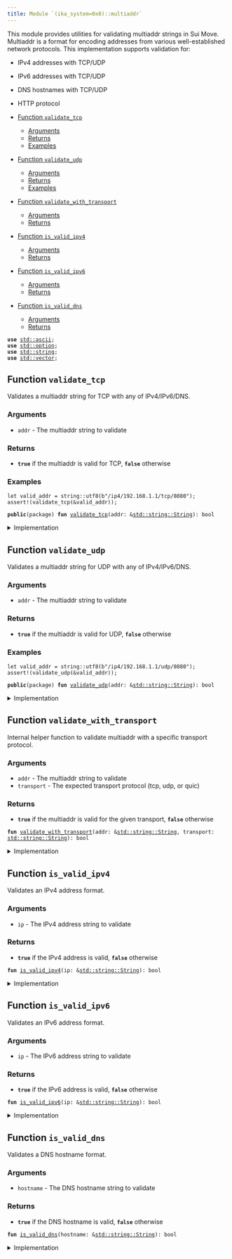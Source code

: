 ```yaml
---
title: Module `(ika_system=0x0)::multiaddr`
---
```


This module provides utilities for validating multiaddr strings in Sui Move.
Multiaddr is a format for encoding addresses from various well-established network protocols.
This implementation supports validation for:
- IPv4 addresses with TCP/UDP
- IPv6 addresses with TCP/UDP
- DNS hostnames with TCP/UDP
- HTTP protocol


-  [Function `validate_tcp`](#(ika_system=0x0)_multiaddr_validate_tcp)
    -  [Arguments](#@Arguments_0)
    -  [Returns](#@Returns_1)
    -  [Examples](#@Examples_2)
-  [Function `validate_udp`](#(ika_system=0x0)_multiaddr_validate_udp)
    -  [Arguments](#@Arguments_3)
    -  [Returns](#@Returns_4)
    -  [Examples](#@Examples_5)
-  [Function `validate_with_transport`](#(ika_system=0x0)_multiaddr_validate_with_transport)
    -  [Arguments](#@Arguments_6)
    -  [Returns](#@Returns_7)
-  [Function `is_valid_ipv4`](#(ika_system=0x0)_multiaddr_is_valid_ipv4)
    -  [Arguments](#@Arguments_8)
    -  [Returns](#@Returns_9)
-  [Function `is_valid_ipv6`](#(ika_system=0x0)_multiaddr_is_valid_ipv6)
    -  [Arguments](#@Arguments_10)
    -  [Returns](#@Returns_11)
-  [Function `is_valid_dns`](#(ika_system=0x0)_multiaddr_is_valid_dns)
    -  [Arguments](#@Arguments_12)
    -  [Returns](#@Returns_13)


<pre><code><b>use</b> <a href="../std/ascii.md#std_ascii">std::ascii</a>;
<b>use</b> <a href="../std/option.md#std_option">std::option</a>;
<b>use</b> <a href="../std/string.md#std_string">std::string</a>;
<b>use</b> <a href="../std/vector.md#std_vector">std::vector</a>;
</code></pre>



<a name="(ika_system=0x0)_multiaddr_validate_tcp"></a>

## Function `validate_tcp`

Validates a multiaddr string for TCP with any of IPv4/IPv6/DNS.


<a name="@Arguments_0"></a>

### Arguments

* <code>addr</code> - The multiaddr string to validate


<a name="@Returns_1"></a>

### Returns

* <code><b>true</b></code> if the multiaddr is valid for TCP, <code><b>false</b></code> otherwise


<a name="@Examples_2"></a>

### Examples

```
let valid_addr = string::utf8(b"/ip4/192.168.1.1/tcp/8080");
assert!(validate_tcp(&valid_addr));
```


<pre><code><b>public</b>(package) <b>fun</b> <a href="../ika_system/multiaddr.md#(ika_system=0x0)_multiaddr_validate_tcp">validate_tcp</a>(addr: &<a href="../std/string.md#std_string_String">std::string::String</a>): bool
</code></pre>



<details>
<summary>Implementation</summary>


<pre><code><b>public</b>(package) <b>fun</b> <a href="../ika_system/multiaddr.md#(ika_system=0x0)_multiaddr_validate_tcp">validate_tcp</a>(addr: &String): bool {
    <a href="../ika_system/multiaddr.md#(ika_system=0x0)_multiaddr_validate_with_transport">validate_with_transport</a>(addr, string::utf8(b"tcp"))
}
</code></pre>



</details>

<a name="(ika_system=0x0)_multiaddr_validate_udp"></a>

## Function `validate_udp`

Validates a multiaddr string for UDP with any of IPv4/IPv6/DNS.


<a name="@Arguments_3"></a>

### Arguments

* <code>addr</code> - The multiaddr string to validate


<a name="@Returns_4"></a>

### Returns

* <code><b>true</b></code> if the multiaddr is valid for UDP, <code><b>false</b></code> otherwise


<a name="@Examples_5"></a>

### Examples

```
let valid_addr = string::utf8(b"/ip4/192.168.1.1/udp/8080");
assert!(validate_udp(&valid_addr));
```


<pre><code><b>public</b>(package) <b>fun</b> <a href="../ika_system/multiaddr.md#(ika_system=0x0)_multiaddr_validate_udp">validate_udp</a>(addr: &<a href="../std/string.md#std_string_String">std::string::String</a>): bool
</code></pre>



<details>
<summary>Implementation</summary>


<pre><code><b>public</b>(package) <b>fun</b> <a href="../ika_system/multiaddr.md#(ika_system=0x0)_multiaddr_validate_udp">validate_udp</a>(addr: &String): bool {
    <a href="../ika_system/multiaddr.md#(ika_system=0x0)_multiaddr_validate_with_transport">validate_with_transport</a>(addr, string::utf8(b"udp"))
}
</code></pre>



</details>

<a name="(ika_system=0x0)_multiaddr_validate_with_transport"></a>

## Function `validate_with_transport`

Internal helper function to validate multiaddr with a specific transport protocol.


<a name="@Arguments_6"></a>

### Arguments

* <code>addr</code> - The multiaddr string to validate
* <code>transport</code> - The expected transport protocol (tcp, udp, or quic)


<a name="@Returns_7"></a>

### Returns

* <code><b>true</b></code> if the multiaddr is valid for the given transport, <code><b>false</b></code> otherwise


<pre><code><b>fun</b> <a href="../ika_system/multiaddr.md#(ika_system=0x0)_multiaddr_validate_with_transport">validate_with_transport</a>(addr: &<a href="../std/string.md#std_string_String">std::string::String</a>, transport: <a href="../std/string.md#std_string_String">std::string::String</a>): bool
</code></pre>



<details>
<summary>Implementation</summary>


<pre><code><b>fun</b> <a href="../ika_system/multiaddr.md#(ika_system=0x0)_multiaddr_validate_with_transport">validate_with_transport</a>(addr: &String, transport: String): bool {
    <b>let</b> bytes = string::as_bytes(addr);
    <b>let</b> len = vector::length(bytes);
    <b>if</b> (len &lt; 1) <b>return</b> <b>false</b>;
    // Check <b>if</b> it starts with a slash
    <b>if</b> (*vector::borrow(bytes, 0) != 47) <b>return</b> <b>false</b>; // ASCII '/' is 47
    // Find the parts by iterating through the string once
    <b>let</b> <b>mut</b> part_start = 1; // Skip first slash
    <b>let</b> <b>mut</b> part_num = 0;
    <b>let</b> <b>mut</b> protocol = string::utf8(b"");
    <b>let</b> <b>mut</b> <b>address</b> = string::utf8(b"");
    <b>let</b> <b>mut</b> actual_transport = string::utf8(b"");
    <b>let</b> <b>mut</b> port = string::utf8(b"");
    <b>let</b> <b>mut</b> i = 1;
    <b>while</b> (i &lt; len) {
        <b>if</b> (*vector::borrow(bytes, i) == 47 || i == len - 1) {
            <b>let</b> end = <b>if</b> (i == len - 1) i + 1 <b>else</b> i;
            <b>let</b> part = string::substring(addr, part_start, end);
            <b>if</b> (part_num == 0) {
                protocol = part;
            } <b>else</b> <b>if</b> (part_num == 1) {
                <b>address</b> = part;
            } <b>else</b> <b>if</b> (part_num == 2) {
                actual_transport = part;
            } <b>else</b> <b>if</b> (part_num == 3) {
                port = part;
            } <b>else</b> {
                // For additional segments, we only validate <b>if</b> they are HTTP/HTTPS resources
                // or <b>if</b> they are valid protocol names (http, https, quic)
                <b>let</b> http = string::utf8(b"http");
                <b>let</b> https = string::utf8(b"https");
                <b>let</b> quic = string::utf8(b"quic");
                // If this is a protocol name, validate it
                <b>if</b> (part == http || part == https || part == quic) {
                    // Valid protocol name, <b>continue</b>
                } <b>else</b> {
                    // This is either a resource path or an unknown protocol
                    // If it's a resource path, it can contain any valid URL characters
                    // If it's an unknown protocol, we should reject it
                    <b>if</b> (part_num == 4) {
                        // First additional segment must be a known protocol
                        <b>return</b> <b>false</b>
                    };
                    // For subsequent segments, assume they are resource paths
                    <b>break</b>
                };
            };
            part_start = i + 1;
            part_num = part_num + 1;
        };
        i = i + 1;
    };
    <b>if</b> (part_num &lt; 4) <b>return</b> <b>false</b>; // Need at least protocol/<b>address</b>/transport/port
    // Validate protocol
    <b>let</b> ip4 = string::utf8(b"ip4");
    <b>let</b> ip6 = string::utf8(b"ip6");
    <b>let</b> dns4 = string::utf8(b"dns4");
    <b>let</b> dns6 = string::utf8(b"dns6");
    <b>let</b> dns = string::utf8(b"dns");
    <b>if</b> (protocol != ip4 &&
        protocol != ip6 &&
        protocol != dns4 &&
        protocol != dns6 &&
        protocol != dns) <b>return</b> <b>false</b>;
    // Validate <b>address</b> based on protocol
    <b>if</b> (protocol == ip4) {
        <b>if</b> (!<a href="../ika_system/multiaddr.md#(ika_system=0x0)_multiaddr_is_valid_ipv4">is_valid_ipv4</a>(&<b>address</b>)) <b>return</b> <b>false</b>;
    } <b>else</b> <b>if</b> (protocol == ip6) {
        <b>if</b> (!<a href="../ika_system/multiaddr.md#(ika_system=0x0)_multiaddr_is_valid_ipv6">is_valid_ipv6</a>(&<b>address</b>)) <b>return</b> <b>false</b>;
    } <b>else</b> <b>if</b> (protocol == dns4 || protocol == dns6 || protocol == dns) {
        <b>if</b> (!<a href="../ika_system/multiaddr.md#(ika_system=0x0)_multiaddr_is_valid_dns">is_valid_dns</a>(&<b>address</b>)) <b>return</b> <b>false</b>;
    };
    // Validate transport
    <b>if</b> (actual_transport != transport) <b>return</b> <b>false</b>;
    // Validate port - must be a string of digits
    <b>if</b> (string::length(&port) == 0) <b>return</b> <b>false</b>;
    <b>let</b> port_bytes = string::as_bytes(&port);
    <b>let</b> port_len = vector::length(port_bytes);
    <b>let</b> <b>mut</b> j = 0;
    <b>let</b> <b>mut</b> is_valid_port = <b>true</b>;
    <b>while</b> (j &lt; port_len) {
        <b>let</b> byte = *vector::borrow(port_bytes, j);
        <b>if</b> (byte &lt; 48 || byte &gt; 57) {
            is_valid_port = <b>false</b>;
            <b>break</b>
        };
        j = j + 1;
    };
    is_valid_port
}
</code></pre>



</details>

<a name="(ika_system=0x0)_multiaddr_is_valid_ipv4"></a>

## Function `is_valid_ipv4`

Validates an IPv4 address format.


<a name="@Arguments_8"></a>

### Arguments

* <code>ip</code> - The IPv4 address string to validate


<a name="@Returns_9"></a>

### Returns

* <code><b>true</b></code> if the IPv4 address is valid, <code><b>false</b></code> otherwise


<pre><code><b>fun</b> <a href="../ika_system/multiaddr.md#(ika_system=0x0)_multiaddr_is_valid_ipv4">is_valid_ipv4</a>(ip: &<a href="../std/string.md#std_string_String">std::string::String</a>): bool
</code></pre>



<details>
<summary>Implementation</summary>


<pre><code><b>fun</b> <a href="../ika_system/multiaddr.md#(ika_system=0x0)_multiaddr_is_valid_ipv4">is_valid_ipv4</a>(ip: &String): bool {
    <b>let</b> len = ip.length();
    <b>let</b> <b>mut</b> parts: vector&lt;String&gt; = vector::empty();
    <b>let</b> <b>mut</b> start = 0;
    <b>let</b> <b>mut</b> i = 0;
    <b>while</b> (i &lt; len) {
        <b>let</b> current = ip.substring(i, i + 1);
        <b>if</b> (current == string::utf8(b".")) {
            <b>let</b> part = ip.substring(start, i);
            parts.push_back(part);
            start = i + 1;
        };
        i = i + 1;
    };
    // Add last part
    <b>let</b> last_part = ip.substring(start, len);
    parts.push_back(last_part);
    <b>if</b> (parts.length() != 4) <b>return</b> <b>false</b>;
    <b>let</b> <b>mut</b> i = 0;
    <b>while</b> (i &lt; 4) {
        <b>let</b> octet = parts.borrow(i);
        <b>let</b> octet_bytes = octet.as_bytes();
        <b>let</b> octet_len = octet_bytes.length();
        // Check <b>if</b> octet is empty or too long
        <b>if</b> (octet_len == 0 || octet_len &gt; 3) <b>return</b> <b>false</b>;
        // Check <b>if</b> all characters are digits
        <b>let</b> <b>mut</b> j = 0;
        <b>while</b> (j &lt; octet_len) {
            <b>let</b> byte = *octet_bytes.borrow(j);
            <b>if</b> (byte &lt; 48 || byte &gt; 57) <b>return</b> <b>false</b>; // Not a digit
            j = j + 1;
        };
        // Check <b>if</b> number is too large
        <b>if</b> (octet_len == 3) {
            <b>let</b> first = *octet_bytes.borrow(0);
            <b>let</b> second = *octet_bytes.borrow(1);
            <b>let</b> third = *octet_bytes.borrow(2);
            <b>if</b> (first &gt; 50) <b>return</b> <b>false</b>; // First digit &gt; 2
            <b>if</b> (first == 50) { // First digit is 2
                <b>if</b> (second &gt; 53) <b>return</b> <b>false</b>; // Second digit &gt; 5
                <b>if</b> (second == 53 && third &gt; 53) <b>return</b> <b>false</b>; // Second digit is 5 and third &gt; 5
            };
        } <b>else</b> <b>if</b> (octet_len == 2) {
            <b>let</b> first = *octet_bytes.borrow(0);
            <b>let</b> second = *octet_bytes.borrow(1);
            <b>if</b> (first &gt; 50) <b>return</b> <b>false</b>; // First digit &gt; 2
            <b>if</b> (first == 50 && second &gt; 53) <b>return</b> <b>false</b>; // First digit is 2 and second &gt; 5
        };
        i = i + 1;
    };
    <b>true</b>
}
</code></pre>



</details>

<a name="(ika_system=0x0)_multiaddr_is_valid_ipv6"></a>

## Function `is_valid_ipv6`

Validates an IPv6 address format.


<a name="@Arguments_10"></a>

### Arguments

* <code>ip</code> - The IPv6 address string to validate


<a name="@Returns_11"></a>

### Returns

* <code><b>true</b></code> if the IPv6 address is valid, <code><b>false</b></code> otherwise


<pre><code><b>fun</b> <a href="../ika_system/multiaddr.md#(ika_system=0x0)_multiaddr_is_valid_ipv6">is_valid_ipv6</a>(ip: &<a href="../std/string.md#std_string_String">std::string::String</a>): bool
</code></pre>



<details>
<summary>Implementation</summary>


<pre><code><b>fun</b> <a href="../ika_system/multiaddr.md#(ika_system=0x0)_multiaddr_is_valid_ipv6">is_valid_ipv6</a>(ip: &String): bool {
    <b>let</b> len = ip.length();
    <b>let</b> <b>mut</b> parts: vector&lt;String&gt; = vector::empty();
    <b>let</b> <b>mut</b> start = 0;
    <b>let</b> <b>mut</b> i = 0;
    <b>let</b> <b>mut</b> consecutive_colons = <b>false</b>;
    <b>let</b> <b>mut</b> has_double_colon = <b>false</b>;
    <b>while</b> (i &lt; len) {
        <b>let</b> current = ip.substring(i, i + 1);
        <b>if</b> (current == string::utf8(b":")) {
            <b>if</b> (i &gt; 0 && ip.substring(i - 1, i) == string::utf8(b":")) {
                <b>if</b> (has_double_colon) <b>return</b> <b>false</b>; // Only one :: allowed
                has_double_colon = <b>true</b>;
                consecutive_colons = <b>true</b>;
            } <b>else</b> {
                <b>if</b> (!consecutive_colons) {
                    <b>let</b> part = ip.substring(start, i);
                    <b>if</b> (part.length() &gt; 0) {
                        parts.push_back(part);
                    };
                };
                consecutive_colons = <b>false</b>;
            };
            start = i + 1;
        };
        i = i + 1;
    };
    // Add last part <b>if</b> not empty
    <b>let</b> last_part = ip.substring(start, len);
    <b>if</b> (last_part.length() &gt; 0) {
        parts.push_back(last_part);
    };
    <b>let</b> num_parts = parts.length();
    <b>if</b> (!has_double_colon && num_parts != 8) <b>return</b> <b>false</b>;
    <b>if</b> (has_double_colon && num_parts &gt;= 8) <b>return</b> <b>false</b>;
    <b>let</b> <b>mut</b> i = 0;
    <b>while</b> (i &lt; num_parts) {
        <b>let</b> segment = parts.borrow(i);
        <b>let</b> segment_len = segment.length();
        <b>if</b> (segment_len == 0 || segment_len &gt; 4) <b>return</b> <b>false</b>;
        // Validate hex characters
        <b>let</b> segment_bytes = segment.as_bytes();
        <b>let</b> <b>mut</b> j = 0;
        <b>while</b> (j &lt; segment_len) {
            <b>let</b> byte = *segment_bytes.borrow(j);
            <b>let</b> is_digit = byte &gt;= 48 && byte &lt;= 57; // 0-9
            <b>let</b> is_hex_lower = byte &gt;= 97 && byte &lt;= 102; // a-f
            <b>let</b> is_hex_upper = byte &gt;= 65 && byte &lt;= 70; // A-F
            <b>if</b> (!is_digit && !is_hex_lower && !is_hex_upper) <b>return</b> <b>false</b>;
            j = j + 1;
        };
        i = i + 1;
    };
    <b>true</b>
}
</code></pre>



</details>

<a name="(ika_system=0x0)_multiaddr_is_valid_dns"></a>

## Function `is_valid_dns`

Validates a DNS hostname format.


<a name="@Arguments_12"></a>

### Arguments

* <code>hostname</code> - The DNS hostname string to validate


<a name="@Returns_13"></a>

### Returns

* <code><b>true</b></code> if the DNS hostname is valid, <code><b>false</b></code> otherwise


<pre><code><b>fun</b> <a href="../ika_system/multiaddr.md#(ika_system=0x0)_multiaddr_is_valid_dns">is_valid_dns</a>(hostname: &<a href="../std/string.md#std_string_String">std::string::String</a>): bool
</code></pre>



<details>
<summary>Implementation</summary>


<pre><code><b>fun</b> <a href="../ika_system/multiaddr.md#(ika_system=0x0)_multiaddr_is_valid_dns">is_valid_dns</a>(hostname: &String): bool {
    <b>let</b> len = hostname.length();
    <b>if</b> (len &lt; 1 || len &gt; 253) <b>return</b> <b>false</b>;
    <b>let</b> <b>mut</b> parts: vector&lt;String&gt; = vector::empty();
    <b>let</b> <b>mut</b> start = 0;
    <b>let</b> <b>mut</b> i = 0;
    <b>while</b> (i &lt; len) {
        <b>let</b> current = hostname.substring(i, i + 1);
        <b>if</b> (current == string::utf8(b".")) {
            <b>let</b> part = hostname.substring(start, i);
            <b>if</b> (part.length() == 0) <b>return</b> <b>false</b>; // Empty label not allowed
            parts.push_back(part);
            start = i + 1;
        };
        i = i + 1;
    };
    // Add last part
    <b>let</b> last_part = hostname.substring(start, len);
    <b>if</b> (last_part.length() == 0) <b>return</b> <b>false</b>; // Empty label not allowed
    parts.push_back(last_part);
    <b>let</b> num_parts = parts.length();
    <b>if</b> (num_parts &lt; 1) <b>return</b> <b>false</b>;
    <b>let</b> <b>mut</b> i = 0;
    <b>while</b> (i &lt; num_parts) {
        <b>let</b> label = parts.borrow(i);
        <b>let</b> label_len = label.length();
        <b>if</b> (label_len &lt; 1 || label_len &gt; 63) <b>return</b> <b>false</b>;
        // Validate label characters
        <b>let</b> label_bytes = label.as_bytes();
        <b>let</b> <b>mut</b> j = 0;
        <b>while</b> (j &lt; label_len) {
            <b>let</b> byte = *label_bytes.borrow(j);
            <b>let</b> is_letter = (byte &gt;= 65 && byte &lt;= 90) || (byte &gt;= 97 && byte &lt;= 122); // A-Z or a-z
            <b>let</b> is_digit = byte &gt;= 48 && byte &lt;= 57; // 0-9
            <b>let</b> is_hyphen = byte == 45; // -
            <b>if</b> (!is_letter && !is_digit && !is_hyphen) <b>return</b> <b>false</b>;
            // First and last characters must be alphanumeric
            <b>if</b> (is_hyphen) {
                <b>if</b> (j == 0 || j == label_len - 1) <b>return</b> <b>false</b>;
            };
            j = j + 1;
        };
        i = i + 1;
    };
    <b>true</b>
}
</code></pre>



</details>
